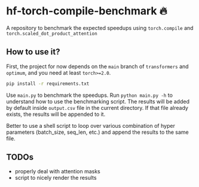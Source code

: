 # hf-torch-compile-benchmark :fire:

A repository to benchmark the expected speedups using `torch.compile` and `torch.scaled_dot_product_attention`

## How to use it?

First, the project for now depends on the `main` branch of `transformers` and `optimum`, and you need at least `torch>=2.0`.

```bash
pip install -r requirements.txt
```

Use `main.py` to benchmark the speedups. Run `python main.py -h` to understand how to use the benchmarking script. The results will be added by default inside `output.csv` file in the current directory. If that file already exists, the results will be appended to it. 

Better to use a shell script to loop over various combination of hyper parameters (batch_size, seq_len, etc.) and append the results to the same file. 

## TODOs

- properly deal with attention masks
- script to nicely render the results